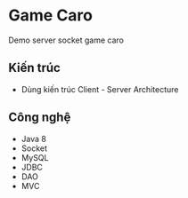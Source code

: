 # Game Caro

Demo server socket game caro
## Kiến trúc
- Dùng kiến trúc  Client - Server Architecture

## Công nghệ
- Java 8
- Socket
- MySQL
- JDBC
- DAO
- MVC